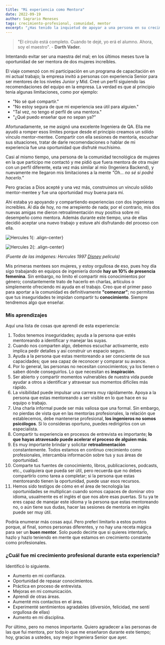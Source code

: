 ```yaml
---
title: "Mi experiencia como Mentora"
date: 2022-09-19
author: Sagrario Meneses
tags: crecimiento-profesional, comunidad, mentor
excerpt: "¿Has tenido la inquietud de apoyar a una persona en su crecimiento profesional? Te comparto mi experiencia intentandolo."
---
```


> "El círculo está completo. Cuando te dejé, yo erá el alumno. Ahora, soy el maestro". - **Darth Vader.**

Intentando evitar ser una maestra del mal; en los últimos meses tuve la oportunidad de ser mentora de dos mujeres increíbles.

El viaje comenzó con mi participación en un programa de capacitación en mi actual trabajo; la empresa invitó a personas con experiencia Senior para ser mentores de los niveles Junior y Mid. Creé un perfil siguiendo las recomendaciones del equipo en la empresa. La verdad es que al principio tenia algunas limitaciones, como por ejemplo:

- "No sé qué compartir."
- "No estoy segura de que mi experiencia sea útil para alguien."
- "Tal vez, no tengo el perfil de una mentora."
- "¿Qué puedo enseñar que no sepan ya?"

Afortunadamente, se me asignó una excelente Ingeniera de QA. Ella me ayudó a romper esos límites porque desde el principio creamos un sólido vínculo mentor-mentee. Compartir con ella sesiones de mentoría, escuchar sus situaciones, tratar de darle recomendaciones o hablar de mi experiencia fue una oportunidad que disfruté muchísimo.

Casi al mismo tiempo, una persona de la comunidad tecnológica de mujeres en la que participo me contactó y me pidió que fuera mentora de otra mujer con un perfil diferente, esta vez más similar al mío (Ingeniera Backend), y nuevamente me llegaron mis limitaciones a la mente _"Oh... no sé si podré hacerlo."_

Pero gracias a Dios acepté y una vez más, construimos un vínculo sólido mentor-mentee y fue una oportunidad muy buena para mí.

Ahi estaba yo apoyando y compartiendo experiencias con dos ingenieras increíbles. Al día de hoy, no me arrepiento de nada; por el contrario, mis dos nuevas amigas me dieron retroalimentación muy positiva sobre mi desempeño como mentora. Además durante este tiempo, una de ellas decidió aceptar una nuevo trabajo y estuve ahi disfrutando del proceso con ella.

![Hercules 1](https://res.cloudinary.com/hectorip/image/upload/c_scale,q_64,w_540/v1663559999/190726122-af5f2027-62c3-4ccb-8e4e-0cd3d78061df_weepz8.png){: .align-center}

![Hercules 2](https://res.cloudinary.com/hectorip/image/upload/c_scale,q_61,w_540/v1663560004/190726136-7bce6bad-633b-457a-b7f7-fb0876b2822d_ebghm2.png){: .align-center}

_(Fuente de las imágenes: Hercules 1997 [Disney](https://www.disney.com/ ) película)_

Mis primeras mentees son mujeres, y estoy orgullosa de eso, pues hoy día sigo trabajando en equipos de ingeniería donde **hay un 10% de presencia femenina**. Sin embargo, no limito el compartir mis conocimientos por género; constantemente trato de hacerlo en charlas, artículos o simplemente ofreciendo mi ayuda en el trabajo. Creo que el primer paso para aportar a la comunidad es definitivamente **"comenzar"**; no permitas que tus inseguridades te impidan compartir tu **conocimiento**. Siempre tendremos algo que enseñar.

### Mis aprendizajes

Aquí una lista de cosas que aprendí de esta experiencia:

1. Todos tenemos inseguridades; ayuda a la persona que estés mentoreando a identificar y manejar las suyas.
2. Cuando nos comparten algo, debemos escuchar activamente, esto implica pedir detalles y así construir un espacio seguro.
3. Ayuda a la persona que estas mentoreando a ser consciente de sus capacidades; que sea capaz de reconocer y comparar su avance.
4. Por lo general, las personas no necesitan conocimientos; ya los tienen o saben dónde conseguirlos. Lo que necesitan es **inspiración**.
5. Ser abierto y compartir momentos vulnerables de nuestra vida puede ayudar a otros a identificar y atravesar sus momentos difíciles más rápido.
6. La visibilidad puede impulsar una carrera muy rápidamente. Apoya a la persona que estas mentoreando a ser visible en lo que hace en su equipo o trabajo.
7. Una charla informal puede ser más valiosa que una formal. Sin embargo, no pierdas de vista que en las mentorías profesionales, la relación que establecemos, debe mantenerse profesional, **los ingenieros no somos psicólogos**. Si lo consideras oportuno, puedes redirigirlos con un especialista.
8. Compartir tu experiencia en procesos de entrevista es importante; **lo que hayas atravesado puede acelerar el proceso de alguien más**.
9. Es muy importante brindar y solicitar **retroalimentación** constantemente. Todos estamos en continuo crecimiento como profesionales, intercambia información sobre tus y sus áreas de oportunidad.
10. Comparte tus fuentes de conocimiento, libros, publicaciones, podcasts, etc., cualquiera que pueda ser útil, pero recuerda que no debes compartirlo como tarea a completar; si la persona que estas mentoreando tienen la oportunidad, puede usar esos recursos.
11. Hemos sido testigos de cómo en el área de tecnología las oportunidades se multiplican cuando somos capaces de dominar otro idioma, usualmente es el inglés el que nos abre esas puertas. Si tu ya te eres capaz de manejar este idioma y la persona que estas mentoreando no, o aún tiene sus dudas, hacer las sesiones de mentoría en inglés puede ser muy útil.

Podría enumerar más cosas aquí. Pero preferí limitarlo a estos puntos porque, al final, somos personas diferentes, y no hay una receta mágica para ser un **buen mentor**. Solo puedo decirte que si quieres intentarlo, hazlo y hazlo teniendo en mente que estamos en crecimiento constante como profesionales.

### ¿Cuál fue mi crecimiento profesional durante esta experiencia?

Identificó lo siguiente.

- Aumento en mi confianza.
- Oportunidad de repasar conocimientos.
- Práctica en proceso de entrevista.
- Mejoras en mi comunicación.
- Aprendí de otras áreas.
- Aumenté mis contactos en el área.
- Experimenté sentimientos agradables (diversión, felicidad, me sentí orgullosa de ellas)
- Aumento en mi disciplina.

Por último, pero no menos importante. Quiero agradecer a las personas de las que fui mentora, por todo lo que me enseñaron durante este tiempo; hoy, gracias a ustedes, soy mejor Ingeniera Senior que ayer.
